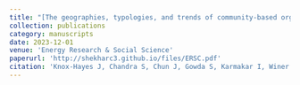```yaml
---
title: "[The geographies, typologies, and trends of community-based organizations for solar energy in the United States](https://www.sciencedirect.com/science/article/abs/pii/S2214629623003717)"
collection: publications
category: manuscripts
date: 2023-12-01
venue: 'Energy Research & Social Science'
paperurl: 'http://shekharc3.github.io/files/ERSC.pdf' 
citation: 'Knox-Hayes J, Chandra S, Chun J, Gowda S, Karmakar I, Winer R. The geographies, typologies, and trends of community-based organizations for solar energy in the United States. Energy Research & Social Science. 2023 December; 106:103311.'
---
```

